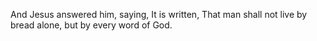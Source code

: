 And Jesus answered him, saying, It is written, That man shall not live by bread alone, but by every word of God.

